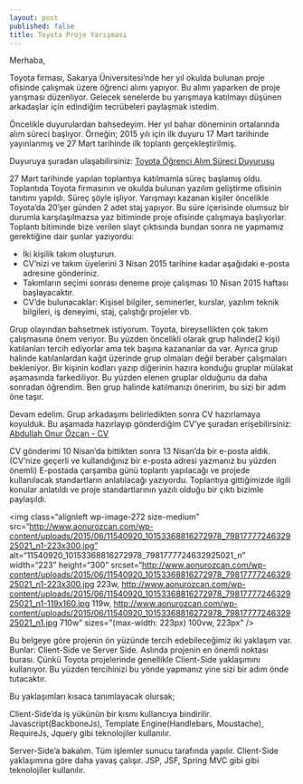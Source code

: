 ```yaml
---
layout: post
published: false
title: Toyota Proje Yarışması
---
```

Merhaba,

Toyota firması, Sakarya Üniversitesi’nde her yıl okulda bulunan proje ofisinde çalışmak üzere öğrenci alımı yapıyor. Bu alımı yaparken de proje yarışması düzenliyor. Gelecek senelerde bu yarışmaya katılmayı düşünen arkadaşlar için edindiğim tecrübeleri paylaşmak istedim.

Öncelikle duyurulardan bahsedeyim. Her yıl bahar döneminin ortalarında alım süreci başlıyor. Örneğin; 2015 yılı için ilk duyuru 17 Mart tarihinde yayınlanmış ve 27 Mart tarihinde ilk toplantı gerçekleştirilmiş.

Duyuruya şuradan ulaşabilirsiniz: [Toyota Öğrenci Alım Süreci Duyurusu](http://cs.sakarya.edu.tr/tr/duyuru/goster/32196/toyota-yazilim-gelistirme-ofis-tanitimi-ve-ogrenci-alim-sureci "Toyota Öğrenci Alım Süreci Duyurusu")

27 Mart tarihinde yapılan toplantıya katılmamla süreç başlamış oldu. Toplantıda Toyota firmasının ve okulda bulunan yazılım geliştirme ofisinin tanıtımı yapıldı. Süreç şöyle işliyor. Yarışmayı kazanan kişiler öncelikle Toyota’da 20’şer günden 2 adet staj yapıyor. Bu süre içerisinde olumsuz bir durumla karşılaşılmazsa yaz bitiminde proje ofisinde çalışmaya başlıyorlar. Toplantı bitiminde bize verilen slayt çıktısında bundan sonra ne yapmamız gerektiğine dair şunlar yazıyordu:

* İki kişilik takım oluşturun.
* CV’nizi ve takım üyelerini 3 Nisan 2015 tarihine kadar aşağıdaki e-posta adresine gönderiniz.
* Takımların seçimi sonrası deneme proje çalışması 10 Nisan 2015 haftası başlayacaktır.
* CV’de bulunacaklar: Kişisel bilgiler, seminerler, kurslar, yazılım teknik bilgileri, iş deneyimi, staj, çalıştığı projeler vb.

Grup olayından bahsetmek istiyorum. Toyota, bireysellikten çok takım çalışmasına önem veriyor. Bu yüzden öncelikli olarak grup halinde(2 kişi) katılanları tercih ediyorlar ama tek başına kazananlar da var. Ayrıca grup halinde katılanlardan kağıt üzerinde grup olmaları değil beraber çalışmaları bekleniyor. Bir kişinin kodları yazıp diğerinin hazıra konduğu gruplar mülakat aşamasında farkediliyor. Bu yüzden elenen gruplar olduğunu da daha sonradan öğrendim. Ben grup halinde katılmanızı öneririm, bu sizi bir adım öne taşır.

Devam edelim. Grup arkadaşımı belirledikten sonra CV hazırlamaya koyulduk. Bu aşamada hazırlayıp gönderdiğim CV’ye şuradan erişebilirsiniz: [Abdullah Onur Özcan - CV](https://github.com/AOnurOzcan/AOnurOzcan.github.io/blob/master/img/cv.pdf "Abdullah Onur Özcan - CV")

CV gönderimi 10 Nisan’da bittikten sonra 13 Nisan’da bir e-posta aldık. (CV’nize geçerli ve kullandığınız bir e-posta adresi yazmanız bu yüzden önemli) E-postada çarşamba günü toplantı yapılacağı ve projede kullanılacak standartların anlatılacağı yazıyordu. Toplantıya gittiğimizde ilgili konular anlatıldı ve proje standartlarının yazılı olduğu bir çıktı bizimle paylaşıldı.

<img class=“alignleft wp-image-272 size-medium” src=“http://www.aonurozcan.com/wp-content/uploads/2015/06/11540920_10153368816272978_7981777724632925021_n1-223x300.jpg” alt=“11540920_10153368816272978_7981777724632925021_n” width=“223” height=“300” srcset=“http://www.aonurozcan.com/wp-content/uploads/2015/06/11540920_10153368816272978_7981777724632925021_n1-223x300.jpg 223w, http://www.aonurozcan.com/wp-content/uploads/2015/06/11540920_10153368816272978_7981777724632925021_n1-119x160.jpg 119w, http://www.aonurozcan.com/wp-content/uploads/2015/06/11540920_10153368816272978_7981777724632925021_n1.jpg 710w” sizes="(max-width: 223px) 100vw, 223px" />

Bu belgeye göre projenin ön yüzünde tercih edebileceğimiz iki yaklaşım var. Bunlar: Client-Side ve Server Side. Aslında projenin en önemli noktası burası. Çünkü Toyota projelerinde genellikle Client-Side yaklaşımını kullanıyor. Bu yüzden tercihinizi bu yönde yapmanız yine sizi bir adım önde tutacaktır.

Bu yaklaşımları kısaca tanımlayacak olursak;

Client-Side’da iş yükünün bir kısmı kullancıya bindirilir. Javascript(BackboneJs), Template Engine(Handlebars, Moustache), RequireJs, Jquery gibi teknolojiler kullanılır.

Server-Side’a bakalım. Tüm işlemler sunucu tarafında yapılır. Client-Side yaklaşımına göre daha yavaş çalışır. JSP, JSF, Spring MVC gibi gibi teknolojiler kullanılır.